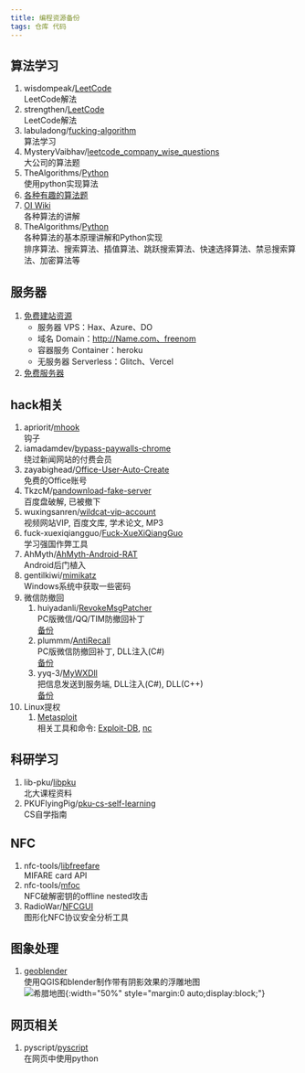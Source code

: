 ```yaml
---
title: 编程资源备份
tags: 仓库 代码
---
```

## 算法学习
1. wisdompeak/[LeetCode](https://github.com/wisdompeak/LeetCode)  
LeetCode解法
2. strengthen/[LeetCode](https://github.com/strengthen/LeetCode)  
LeetCode解法
2. labuladong/[fucking-algorithm](https://github.com/labuladong/fucking-algorithm)  
算法学习
3. MysteryVaibhav/[leetcode_company_wise_questions](https://github.com/MysteryVaibhav/leetcode_company_wise_questions)  
大公司的算法题
4. TheAlgorithms/[Python](https://github.com/TheAlgorithms/Python)  
使用python实现算法
5. [各种有趣的算法题](https://blog.csdn.net/qq_42339210)
6. [OI Wiki](https://oi-wiki.org/)  
各种算法的讲解
8. TheAlgorithms/[Python](https://github.com/TheAlgorithms/Python)  
各种算法的基本原理讲解和Python实现  
排序算法、搜索算法、插值算法、跳跃搜索算法、快速选择算法、禁忌搜索算法、加密算法等

## 服务器
1. [免费建站资源](https://zhuanlan.zhihu.com/p/432063959)  
    - 服务器 VPS：Hax、Azure、DO
    - 域名 Domain：http://Name.com、freenom
    - 容器服务 Container：heroku
    - 无服务器 Serverless：Glitch、Vercel
2. [免费服务器](https://www.daniao.org/15400.html)

## hack相关
1. apriorit/[mhook](https://github.com/apriorit/mhook)  
钩子
2. iamadamdev/[bypass-paywalls-chrome](https://github.com/iamadamdev/bypass-paywalls-chrome)  
绕过新闻网站的付费会员
3. zayabighead/[Office-User-Auto-Create](https://github.com/zayabighead/Office-User-Auto-Create)  
免费的Office账号
4. TkzcM/[pandownload-fake-server](https://github.com/TkzcM/pandownload-fake-server)  
百度盘破解, 已被撤下
5. wuxingsanren/[wildcat-vip-account](https://github.com/wuxingsanren/wildcat-vip-account)  
视频网站VIP, 百度文库, 学术论文, MP3
6. fuck-xuexiqiangguo/[Fuck-XueXiQiangGuo](https://github.com/fuck-xuexiqiangguo/Fuck-XueXiQiangGuo)  
学习强国作弊工具
7. AhMyth/[AhMyth-Android-RAT](https://github.com/AhMyth/AhMyth-Android-RAT)  
Android后门植入
8. gentilkiwi/[mimikatz](https://github.com/gentilkiwi/mimikatz)  
Windows系统中获取一些密码
9. 微信防撤回
    1. huiyadanli/[RevokeMsgPatcher](https://github.com/huiyadanli/RevokeMsgPatcher)  
    PC版微信/QQ/TIM防撤回补丁  
    [备份]({{site.baseurl}}/assets/files/2021-12-16-编程资源备份.RevokeMsgPatcher.zip)
    2. plummm/[AntiRecall](https://github.com/plummm/AntiRecall)  
    PC版微信防撤回补丁, DLL注入(C#)  
    [备份]({{site.baseurl}}/assets/files/2021-12-16-编程资源备份.AntiRecall.zip)
    3. yyq-3/[MyWXDll](https://github.com/yyq-3/MyWXDll)  
    把信息发送到服务端, DLL注入(C#), DLL(C++)  
    [备份]({{site.baseurl}}/assets/files/2021-12-16-编程资源备份.MyWXDll.zip)
10. Linux提权
    1. [Metasploit](https://null-byte.wonderhowto.com/how-to/perform-local-privilege-escalation-using-linux-kernel-exploit-0186317/)  
    相关工具和命令: [Exploit-DB](https://www.exploit-db.com), [nc](https://linux.die.net/man/1/nc)



## 科研学习
1. lib-pku/[libpku](https://github.com/lib-pku/libpku)  
北大课程资料
2. PKUFlyingPig/[pku-cs-self-learning](https://github.com/pkuflyingpig/pku-cs-self-learning/)  
CS自学指南

## NFC
1. nfc-tools/[libfreefare](https://github.com/nfc-tools/libfreefare)  
MIFARE card API
2. nfc-tools/[mfoc](https://github.com/nfc-tools/mfoc)  
NFC破解密钥的offline nested攻击
3. RadioWar/[NFCGUI](https://github.com/RadioWar/NFCGUI)  
图形化NFC协议安全分析工具

## 图象处理
1. [geoblender](https://github.com/joewdavies/geoblender)  
使用QGIS和blender制作带有阴影效果的浮雕地图  
![希腊地图](https://raw.githubusercontent.com/JoeWDavies/geoblender/master/renders/greece.jpg){:width="50%" style="margin:0 auto;display:block;"}

## 网页相关
1. pyscript/[pyscript](https://github.com/pyscript/pyscript)  
在网页中使用python